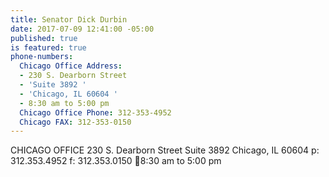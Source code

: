 ```yaml
---
title: Senator Dick Durbin
date: 2017-07-09 12:41:00 -05:00
published: true
is featured: true
phone-numbers:
  Chicago Office Address:
  - 230 S. Dearborn Street
  - 'Suite 3892 '
  - 'Chicago, IL 60604 '
  - 8:30 am to 5:00 pm
  Chicago Office Phone: 312-353-4952
  Chicago FAX: 312-353-0150
---
```


CHICAGO OFFICE
230 S. Dearborn Street
Suite 3892
Chicago, IL 60604
p: 312.353.4952
f: 312.353.0150
8:30 am to 5:00 pm